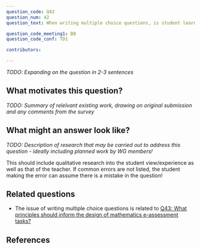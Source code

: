 ```yaml
---
question_code: Q42 
question_num: 42 
question_text: When writing multiple choice questions, is student learning better enhanced using distractors based on common errors, or randomly-generated distractors? 

question_code_meeting1: B8 
question_code_conf: TD1 

contributors: 

---
```

*TODO: Expanding on the question in 2-3 sentences*

## What motivates this question?

*TODO: Summary of relelvant existing work, drawing on original submission and any comments from the survey*

## What might an answer look like?

*TODO: Description of research that may be carried out to address this question - ideally including planned work by WG members!*

This should include qualitative research into the student view/experience as well as that of the teacher.
If common errors are not listed, the student making the error can assume there is a mistake in the question!

## Related questions

* The issue of writing multiple choice questions is related to [Q43: What principles should inform the design of mathematics e-assessment tasks?
](Q0)

## References
